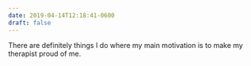 ```yaml
---
date: 2019-04-14T12:18:41-0600
draft: false
---
```


There are definitely things I do where my main motivation is to make my therapist proud of me.

